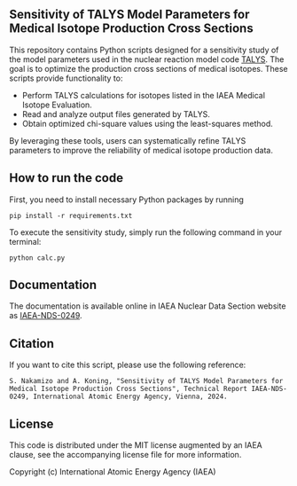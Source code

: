 ## Sensitivity of TALYS Model Parameters for Medical Isotope Production Cross Sections

This repository contains Python scripts designed for a sensitivity study of the model parameters used in the nuclear reaction model code [TALYS](https://nds.iaea.org/talys/). The goal is to optimize the production cross sections of medical isotopes. These scripts provide functionality to:

- Perform TALYS calculations for isotopes listed in the IAEA Medical Isotope Evaluation.
- Read and analyze output files generated by TALYS.
- Obtain optimized chi-square values using the least-squares method.

By leveraging these tools, users can systematically refine TALYS parameters to improve the reliability of medical isotope production data.

## How to run the code
First, you need to install necessary Python packages by running
```
pip install -r requirements.txt
```

To execute the sensitivity study, simply run the following command in your terminal:
```
python calc.py
```

## Documentation
The documentation is available online in IAEA Nuclear Data Section website as [IAEA-NDS-0249](https://doi.org/10.61092/iaea.8j2z-vz4q).


## Citation
If you want to cite this script, please use the following reference:
```
S. Nakamizo and A. Koning, "Sensitivity of TALYS Model Parameters for Medical Isotope Production Cross Sections", Technical Report IAEA-NDS-0249, International Atomic Energy Agency, Vienna, 2024.
```

## License
This code is distributed under the MIT license augmented by an IAEA clause, see the accompanying license file for more information.

Copyright (c) International Atomic Energy Agency (IAEA)